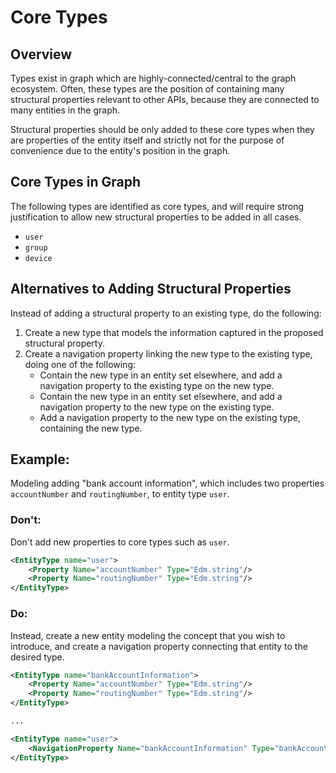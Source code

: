 # Core Types

## Overview

Types exist in graph which are highly-connected/central to the graph ecosystem. Often, these types are the position of containing many structural properties relevant to other APIs, because they are connected to many entities in the graph.

Structural properties should be only added to these core types when they are properties of the entity itself and strictly not for the purpose of convenience due to the entity's position in the graph.

## Core Types in Graph

The following types are identified as core types, and will require strong justification to allow new structural properties to be added in all cases.

- ```user```
- ```group```
- ```device```

## Alternatives to Adding Structural Properties

Instead of adding a structural property to an existing type, do the following:
1. Create a new type that models the information captured in the proposed structural property.
2. Create a navigation property linking the new type to the existing type, doing one of the following:
   - Contain the new type in an entity set elsewhere, and add a navigation property to the existing type on the new type.
   - Contain the new type in an entity set elsewhere, and add a navigation property to the new type on the existing type.
   - Add a navigation property to the new type on the existing type, containing the new type.

## Example:

Modeling adding "bank account information", which includes two properties `accountNumber` and `routingNumber`, to entity type ```user```.

### Don't:

Don't add new properties to core types such as `user`.

```xml
<EntityType name="user">
    <Property Name="accountNumber" Type="Edm.string"/>
    <Property Name="routingNumber" Type="Edm.string"/>
</EntityType>
```

### Do:

Instead, create a new entity modeling the concept that you wish to introduce, and create a navigation property connecting that entity to the desired type.

```xml
<EntityType name="bankAccountInformation">
    <Property Name="accountNumber" Type="Edm.string"/>
    <Property Name="routingNumber" Type="Edm.string"/>
</EntityType>

...

<EntityType name="user">
    <NavigationProperty Name="bankAccountInformation" Type="bankAccountInformation" ContainsTarget="true"/>
</EntityType>
```

